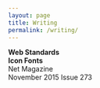 ```yaml
---
layout: page
title: Writing
permalink: /writing/
---
```


**Web Standards <br> Icon Fonts** <br>
Net Magazine <br>
November 2015 Issue 273